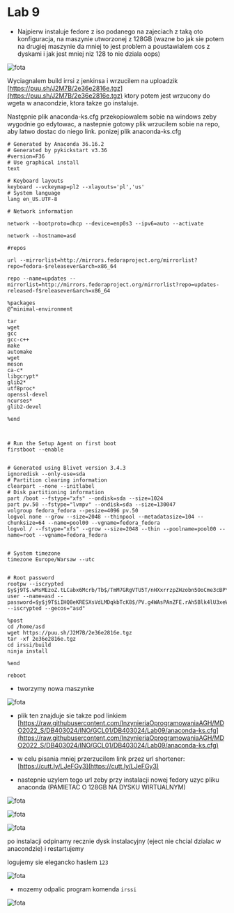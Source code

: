 # Lab 9

- Najpierw instaluje fedore z iso podanego na zajeciach z taką oto konfiguracja, na maszynie utworzonej z 128GB (wazne bo jak sie potem na drugiej maszynie da mniej to jest problem a poustawialem cos z dyskami i jak jest mniej niz 128 to nie dziala oops)

![fota](fedora1.png)

Wyciagnalem build irrsi z jenkinsa i wrzucilem na uploadzik [https://puu.sh/J2M7B/2e36e2816e.tgz](https://puu.sh/J2M7B/2e36e2816e.tgz) ktory potem jest wrzucony do wgeta w anacondzie, ktora takze go instaluje.


Następnie plik anaconda-ks.cfg przekopiowalem sobie na windows zeby wygodnie go edytowac, a nastepnie gotowy plik wrzucilem sobie na repo, aby latwo dostac do niego link. ponizej plik anaconda-ks.cfg

```
# Generated by Anaconda 36.16.2
# Generated by pykickstart v3.36
#version=F36
# Use graphical install
text

# Keyboard layouts
keyboard --vckeymap=pl2 --xlayouts='pl','us'
# System language
lang en_US.UTF-8

# Network information

network --bootproto=dhcp --device=enp0s3 --ipv6=auto --activate

network --hostname=asd

#repos

url --mirrorlist=http://mirrors.fedoraproject.org/mirrorlist?repo=fedora-$releasever&arch=x86_64

repo --name=updates --mirrorlist=http://mirrors.fedoraproject.org/mirrorlist?repo=updates-released-f$releasever&arch=x86_64

%packages
@^minimal-environment 

tar
wget
gcc
gcc-c++
make
automake
wget
meson
ca-c*
libgcrypt*
glib2*
utf8proc*
openssl-devel
ncurses*
glib2-devel 

%end

  

# Run the Setup Agent on first boot
firstboot --enable
  

# Generated using Blivet version 3.4.3
ignoredisk --only-use=sda
# Partition clearing information
clearpart --none --initlabel
# Disk partitioning information
part /boot --fstype="xfs" --ondisk=sda --size=1024
part pv.50 --fstype="lvmpv" --ondisk=sda --size=130047
volgroup fedora_fedora --pesize=4096 pv.50
logvol none --grow --size=2048 --thinpool --metadatasize=104 --chunksize=64 --name=pool00 --vgname=fedora_fedora
logvol / --fstype="xfs" --grow --size=2048 --thin --poolname=pool00 --name=root --vgname=fedora_fedora

  
# System timezone
timezone Europe/Warsaw --utc
  

# Root password
rootpw --iscrypted $y$j9T$.wMsMEzoZ.tLCabx6Mcrb/Tb$/TmM7GRgVTU5T/nHXxrrzpZHzobn5OoCme3cBPYMNa7
user --name=asd --password=$y$j9T$iIHQ8eKRESXsVdLMDqkbTcK8$/PV.g4WAsPAnZFE.rAh5Blk4lU3xeWXWM44UTdD1KE5 --iscrypted --gecos="asd"
  
%post
cd /home/asd
wget https://puu.sh/J2M7B/2e36e2816e.tgz
tar -xf 2e36e2816e.tgz
cd irssi/build
ninja install
  
%end
  
reboot
```

- tworzymy nowa maszynke

![fota](fedora2.png)

- plik ten znajduje sie takze pod linkiem [https://raw.githubusercontent.com/InzynieriaOprogramowaniaAGH/MDO2022_S/DB403024/INO/GCL01/DB403024/Lab09/anaconda-ks.cfg](https://raw.githubusercontent.com/InzynieriaOprogramowaniaAGH/MDO2022_S/DB403024/INO/GCL01/DB403024/Lab09/anaconda-ks.cfg)
- w celu pisania mniej przerzucilem link przez url shortener: [https://cutt.ly/LJeFGy3](https://cutt.ly/LJeFGy3)

- nastepnie uzylem tego url zeby przy instalacji nowej fedory uzyc pliku anaconda (PAMIETAC O 128GB NA DYSKU WIRTUALNYM)

 ![fota](fedoranowa.png)

 ![fota](fedoranowa2.png)
 
 ![fota](fedoranowa3.png)

po instalacji odpinamy recznie dysk instalacyjny (eject nie chcial dzialac w anacondzie) i restartujemy

logujemy sie elegancko haslem `123`

 ![fota](logowanie.png)

- mozemy odpalic program komenda `irssi`

![fota](irsidziala.png)
